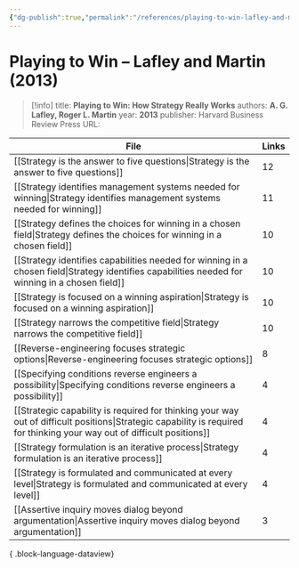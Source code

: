 ```yaml
---
{"dg-publish":true,"permalink":"/references/playing-to-win-lafley-and-martin-2013/"}
---
```



# Playing to Win – Lafley and Martin (2013)

> [!info]
> title: **Playing to Win: How Strategy Really Works**
> authors: **A. G. Lafley, Roger L. Martin**
> year: **2013**
> publisher: Harvard Business Review Press
> URL: 



| File                                                                                                                                                                        | Links |
| --------------------------------------------------------------------------------------------------------------------------------------------------------------------------- | ----- |
| [[Strategy is the answer to five questions\|Strategy is the answer to five questions]]                                                                                   | 12    |
| [[Strategy identifies management systems needed for winning\|Strategy identifies management systems needed for winning]]                                                 | 11    |
| [[Strategy defines the choices for winning in a chosen field\|Strategy defines the choices for winning in a chosen field]]                                               | 10    |
| [[Strategy identifies capabilities needed for winning in a chosen field\|Strategy identifies capabilities needed for winning in a chosen field]]                         | 10    |
| [[Strategy is focused on a winning aspiration\|Strategy is focused on a winning aspiration]]                                                                             | 10    |
| [[Strategy narrows the competitive field\|Strategy narrows the competitive field]]                                                                                       | 10    |
| [[Reverse-engineering focuses strategic options\|Reverse-engineering focuses strategic options]]                                                                         | 8     |
| [[Specifying conditions reverse engineers a possibility\|Specifying conditions reverse engineers a possibility]]                                                         | 4     |
| [[Strategic capability is required for thinking your way out of difficult positions\|Strategic capability is required for thinking your way out of difficult positions]] | 4     |
| [[Strategy formulation is an iterative process\|Strategy formulation is an iterative process]]                                                                           | 4     |
| [[Strategy is formulated and communicated at every level\|Strategy is formulated and communicated at every level]]                                                       | 4     |
| [[Assertive inquiry moves dialog beyond argumentation\|Assertive inquiry moves dialog beyond argumentation]]                                                             | 3     |

{ .block-language-dataview}
